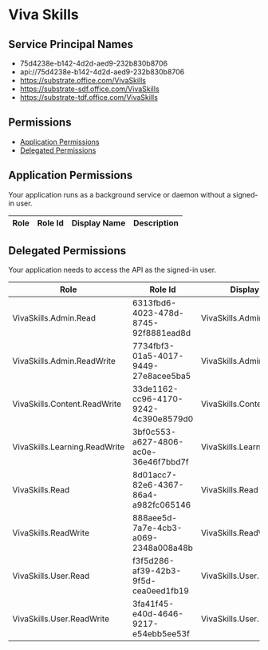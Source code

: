 # Viva Skills
## Service Principal Names
- 75d4238e-b142-4d2d-aed9-232b830b8706
- api://75d4238e-b142-4d2d-aed9-232b830b8706
- https://substrate.office.com/VivaSkills
- https://substrate-sdf.office.com/VivaSkills
- https://substrate-tdf.office.com/VivaSkills

 ## Permissions
- [Application Permissions](#application-permissions)
- [Delegated Permissions](#delegated-permissions)

## Application Permissions
Your application runs as a background service or daemon without a signed-in user.

| Role | Role Id | Display Name | Description |
|---|---|---|---|

## Delegated Permissions
Your application needs to access the API as the signed-in user. 

| Role | Role Id | Display Name | Description |
|---|---|---|---|
| VivaSkills.Admin.Read | 6313fbd6-4023-478d-8745-92f8881ead8d | VivaSkills.Admin.Read | VivaSkills.Admin.Read |
| VivaSkills.Admin.ReadWrite | 7734fbf3-01a5-4017-9449-27e8acee5ba5 | VivaSkills.Admin.ReadWrite | VivaSkills.Admin.ReadWrite |
| VivaSkills.Content.ReadWrite | 33de1162-cc96-4170-9242-4c390e8579d0 | VivaSkills.Content.ReadWrite | Allows the app to talk to Content Tagging API |
| VivaSkills.Learning.ReadWrite | 3bf0c553-a627-4806-ac0e-36e46f7bbd7f | VivaSkills.Learning.ReadWrite | Allows the app to talk to Bulk Tagging API |
| VivaSkills.Read | 8d01acc7-82e6-4367-86a4-a982fc065146 | VivaSkills.Read | VivaSkills.Read |
| VivaSkills.ReadWrite | 888aee5d-7a7e-4cb3-a069-2348a008a48b | VivaSkills.ReadWrite | VivaSkills.ReadWrite |
| VivaSkills.User.Read | f3f5d286-af39-42b3-9f5d-cea0eed1fb19 | VivaSkills.User.Read | Allows the app to access User Skills Read APIs |
| VivaSkills.User.ReadWrite | 3fa41f45-e40d-4646-9217-e54ebb5ee53f | VivaSkills.User.ReadWrite | Allows the app to access User Skills CRUD APIs |

